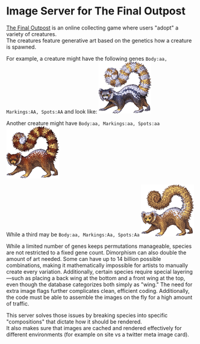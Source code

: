 # Image Server for The Final Outpost

[The Final Outpost](https://finaloutpost.net) is an online collecting game where users "adopt" a variety of creatures.  
The creatures feature generative art based on the genetics how a creature is spawned.

For example, a creature might have the following genes ``Body:aa, Markings:AA, Spots:AA`` and look like:
![](repo-images/Bodyaa-MarkingsAA-SpotsAA-1.png)

Another creature might have ``Body:aa, Markings:aa, Spots:aa``
![](repo-images/Bodyaa-Markingsaa-Spotsaa-2.png)

While a third may be ``Body:aa, Markings:Aa, Spots:Aa``
![](repo-images/Bodyaa-MarkingsAa-SpotsAa-3.png)

While a limited number of genes keeps permutations manageable, species are not restricted to a fixed gene count. 
Dimorphism can also double the amount of art needed. Some 
can have up to 14 billion possible combinations, making it mathematically impossible for artists to manually create every variation. 
Additionally, certain species require special layering—such as placing a back wing at the bottom and a front wing at the 
top, even though the database categorizes both simply as "wing." The need for extra image flags further complicates 
clean, efficient coding.  Additionally, the code must be able to assemble the images on the fly for a high amount of 
traffic.

This server solves those issues by breaking species into specific "compositions" that dictate how it should be rendered.  
It also makes sure that images are cached and rendered effectively for different environments (for example on site vs a
twitter meta image card).
